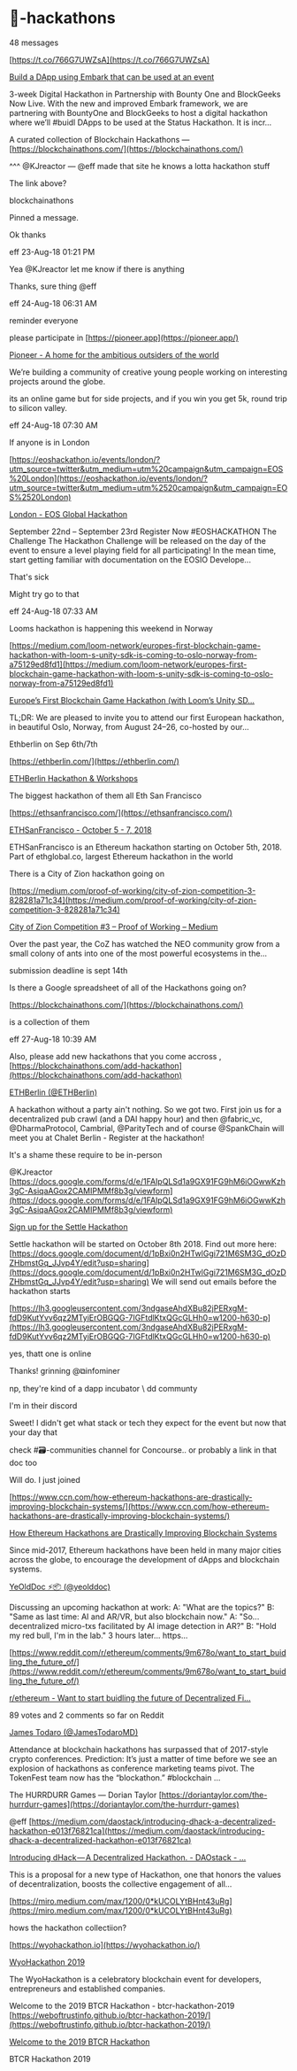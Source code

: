 # 📍-hackathons



48 messages



[https://t.co/766G7UWZsA](https://t.co/766G7UWZsA)

[Build a DApp using Embark that can be used at an event](https://t.co/766G7UWZsA)

3-week Digital Hackathon in Partnership with Bounty One and BlockGeeks Now Live. With the new and improved Embark framework, we are partnering with BountyOne and BlockGeeks to host a digital hackathon where we’ll #buidl DApps to be used at the Status Hackathon. It is incr...

A curated collection of Blockchain Hackathons —[https://blockchainathons.com/](https://blockchainathons.com/)



^^^ @KJreactor — @eff made that site he knows a lotta hackathon stuff



The link above?



blockchainathons

Pinned a message.



Ok thanks


eff 23-Aug-18 01:21 PM

Yea @KJreactor let me know if there is anything



Thanks, sure thing @eff


eff 24-Aug-18 06:31 AM

reminder everyone

please participate in [https://pioneer.app](https://pioneer.app/)

[Pioneer - A home for the ambitious outsiders of the world](https://pioneer.app/)

We’re building a community of creative young people working on interesting projects around the globe.

its an online game but for side projects, and if you win you get 5k, round trip to silicon valley.


eff 24-Aug-18 07:30 AM

If anyone is in London

[https://eoshackathon.io/events/london/?utm_source=twitter&utm_medium=utm%20campaign&utm_campaign=EOS%20London](https://eoshackathon.io/events/london/?utm_source=twitter&utm_medium=utm%2520campaign&utm_campaign=EOS%2520London)



[London - EOS Global Hackathon](https://eoshackathon.io/events/london/?utm_source=twitter&utm_medium=utm%20campaign&utm_campaign=EOS%20London)

September 22nd – September 23rd Register Now #EOSHACKATHON The Challenge The Hackathon Challenge will be released on the day of the event to ensure a level playing field for all participating! In the mean time, start getting familiar with documentation on the EOSIO Develope...



That's sick

Might try go to that


eff 24-Aug-18 07:33 AM

Looms hackathon is happening this weekend in Norway

[https://medium.com/loom-network/europes-first-blockchain-game-hackathon-with-loom-s-unity-sdk-is-coming-to-oslo-norway-from-a75129ed8fd1](https://medium.com/loom-network/europes-first-blockchain-game-hackathon-with-loom-s-unity-sdk-is-coming-to-oslo-norway-from-a75129ed8fd1)

[Europe’s First Blockchain Game Hackathon (with Loom’s Unity SD...](https://medium.com/loom-network/europes-first-blockchain-game-hackathon-with-loom-s-unity-sdk-is-coming-to-oslo-norway-from-a75129ed8fd1)

TL;DR: We are pleased to invite you to attend our first European hackathon, in beautiful Oslo, Norway, from August 24–26, co-hosted by our…

Ethberlin on Sep 6th/7th

[https://ethberlin.com/](https://ethberlin.com/)



[ETHBerlin Hackathon & Workshops](https://ethberlin.com/)

The biggest hackathon of them all Eth San Francisco

[https://ethsanfrancisco.com/](https://ethsanfrancisco.com/)

[ETHSanFrancisco - October 5 - 7, 2018](https://ethsanfrancisco.com/)

ETHSanFrancisco is an Ethereum hackathon starting on October 5th, 2018. Part of ethglobal.co, largest Ethereum hackathon in the world

There is a City of Zion hackathon going on

[https://medium.com/proof-of-working/city-of-zion-competition-3-828281a71c34](https://medium.com/proof-of-working/city-of-zion-competition-3-828281a71c34)

[City of Zion Competition #3 – Proof of Working – Medium](https://medium.com/proof-of-working/city-of-zion-competition-3-828281a71c34)

Over the past year, the CoZ has watched the NEO community grow from a small colony of ants into one of the most powerful ecosystems in the…

submission deadline is sept 14th



Is there a Google spreadsheet of all of the Hackathons going on?



[https://blockchainathons.com/](https://blockchainathons.com/)

is a collection of them


eff 27-Aug-18 10:39 AM

Also, please add new hackathons that you come accross , [https://blockchainathons.com/add-hackathon](https://blockchainathons.com/add-hackathon)


[ETHBerlin (@ETHBerlin)](https://twitter.com/ETHBerlin/status/1037680141932081152)

A hackathon without a party ain't nothing. So we got two. First join us for a decentralized pub crawl (and a DAI happy hour) and then @fabric_vc, @DharmaProtocol, Cambrial, @ParityTech and of course @SpankChain will meet you at Chalet Berlin - Register at the hackathon!




It's a shame these require to be in-person



@KJreactor [https://docs.google.com/forms/d/e/1FAIpQLSd1a9GX91FG9hM6iOGwwKzh3gC-AsiqaAGox2CAMIPMMf8b3g/viewform](https://docs.google.com/forms/d/e/1FAIpQLSd1a9GX91FG9hM6iOGwwKzh3gC-AsiqaAGox2CAMIPMMf8b3g/viewform)

[Sign up for the Settle Hackathon](https://docs.google.com/forms/d/e/1FAIpQLSd1a9GX91FG9hM6iOGwwKzh3gC-AsiqaAGox2CAMIPMMf8b3g/viewform)

Settle hackathon will be started on October 8th 2018. Find out more here: [https://docs.google.com/document/d/1pBxi0n2HTwlGgi721M6SM3G_dOzDZHbmstGq_JJvp4Y/edit?usp=sharing](https://docs.google.com/document/d/1pBxi0n2HTwlGgi721M6SM3G_dOzDZHbmstGq_JJvp4Y/edit?usp=sharing) We will send out emails before the hackathon starts

[https://lh3.googleusercontent.com/3ndgaseAhdXBu82jPERxgM-fdD9KutYvv6qz2MTyiErOBGQG-7IGFtdlKtxQGcGLHh0=w1200-h630-p](https://lh3.googleusercontent.com/3ndgaseAhdXBu82jPERxgM-fdD9KutYvv6qz2MTyiErOBGQG-7IGFtdlKtxQGcGLHh0=w1200-h630-p)



yes, thatt one is online



Thanks! grinning @⧉infominer



np, they're kind of a dapp incubator \ dd communty

I'm in their discord


Sweet! I didn't get what stack or tech they expect for the event but now that your day that



check #🗃-communities channel for Concourse.. or probably a link in that doc too



Will do. I just joined



[https://www.ccn.com/how-ethereum-hackathons-are-drastically-improving-blockchain-systems/](https://www.ccn.com/how-ethereum-hackathons-are-drastically-improving-blockchain-systems/)

[How Ethereum Hackathons are Drastically Improving Blockchain Systems](https://www.ccn.com/how-ethereum-hackathons-are-drastically-improving-blockchain-systems/)

Since mid-2017, Ethereum hackathons have been held in many major cities across the globe, to encourage the development of dApps and blockchain systems.


[YeOldDoc ⚡📦 (@yeolddoc)](https://twitter.com/yeolddoc/status/1042497876486549504)

Discussing an upcoming hackathon at work: A: "What are the topics?" B: "Same as last time: AI and AR/VR, but also blockchain now." A: "So... decentralized micro-txs facilitated by AI image detection in AR?" B: "Hold my red bull, I'm in the lab." 3 hours later... https...



[https://www.reddit.com/r/ethereum/comments/9m678o/want_to_start_buidling_the_future_of/](https://www.reddit.com/r/ethereum/comments/9m678o/want_to_start_buidling_the_future_of/)

[r/ethereum - Want to start buidling the future of Decentralized Fi...](https://www.reddit.com/r/ethereum/comments/9m678o/want_to_start_buidling_the_future_of)

89 votes and 2 comments so far on Reddit


[James Todaro (@JamesTodaroMD)](https://twitter.com/jamestodaromd/status/1050083449267052544?s=21)

Attendance at blockchain hackathons has surpassed that of 2017-style crypto conferences. Prediction: It’s just a matter of time before we see an explosion of hackathons as conference marketing teams pivot. The TokenFest team now has the “blockathon.” #blockchain ...




The HURRDURR Games — Dorian Taylor [https://doriantaylor.com/the-hurrdurr-games](https://doriantaylor.com/the-hurrdurr-games)



@eff [https://medium.com/daostack/introducing-dhack-a-decentralized-hackathon-e013f76821ca](https://medium.com/daostack/introducing-dhack-a-decentralized-hackathon-e013f76821ca)

[Introducing dHack — A Decentralized Hackathon. - DAOstack - ...](https://medium.com/daostack/introducing-dhack-a-decentralized-hackathon-e013f76821ca)

This is a proposal for a new type of Hackathon, one that honors the values of decentralization, boosts the collective engagement of all…

[https://miro.medium.com/max/1200/0*kUCOLYtBHnt43uRg](https://miro.medium.com/max/1200/0*kUCOLYtBHnt43uRg)

hows the hackathon collectiion?



[https://wyohackathon.io](https://wyohackathon.io/)

[WyoHackathon 2019](https://wyohackathon.io/)

The WyoHackathon is a celebratory blockchain event for developers, entrepreneurs and established companies.



Welcome to the 2019 BTCR Hackathon - btcr-hackathon-2019 [https://weboftrustinfo.github.io/btcr-hackathon-2019/](https://weboftrustinfo.github.io/btcr-hackathon-2019/)

[Welcome to the 2019 BTCR Hackathon](https://weboftrustinfo.github.io/btcr-hackathon-2019/)

BTCR Hackathon 2019